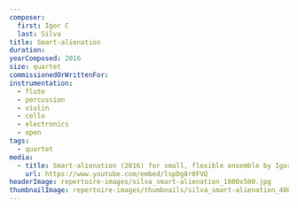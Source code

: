 ```yaml
---
composer:
  first: Igor C
  last: Silva
title: Smart-alienation
duration:
yearComposed: 2016
size: quartet
commissionedOrWrittenFor:
instrumentation:
  - flute
  - percussion
  - violin
  - cello
  - electronics
  - open
tags:
  - quartet
media:
  - title: Smart-alienation (2016) for small, flexible ensemble by Igor C Silva
    url: https://www.youtube.com/embed/lspDg8r0FVQ
headerImage: repertoire-images/silva_smart-alienation_1000x500.jpg
thumbnailImage: repertoire-images/thumbnails/silva_smart-alienation_400x200.jpg
---
```

